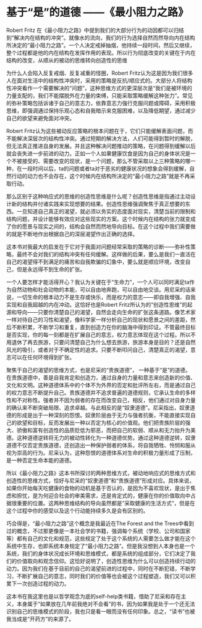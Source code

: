 
# 基于“是”的道德 ——《最小阻力之路》

Robert Fritz 在《最小阻力之路》中提到我们的大部分行为的动因都可以归结到“解决内在结构的冲突”。就像水的流向，我们的行为选择自然而然导向内在结构所决定的“最小阻力之路”。一个人决定戒掉抽烟，他持续一段时间，然后又继续，整个过程都是他的内在结构在发挥作用的表现。所以行为彻底改变的关键在于内在结构的改变，从顺从的被动的思维转向创造性的思维

为什么人会陷入反复戒烟、反复减重的怪圈，Robert Fritz认为这是因为我们很多人在面对生活中的结构性冲突时，采用的策略是反抗/顺应式的。大部分人将结构性冲突看作一个需要解决的“问题”，这种思维方式的更深层次是“我们是被环境的力量支配的，我们不能摆脱外在力量的束缚，只能采取策略缓解这种张力”。常见的弥补策略包括诉诸于自己的意志力，依靠意志力强行克服问题或障碍，采用积极思维，即强调通过保持乐观心态和自我暗示来克服困难，以及降低期望，通过减少自己的欲望来避免面对冲突。

Robert Fritz认为这些被动反应策略的根本问题在于，它们只能缓解表面问题，而不能解决深层次的结构性冲突。通过短期的解决方法，人们可能得到暂时的解脱，但无法真正推进自身的发展。并且这种解决问题推动的策略，在问题得到缓解以后就会丧失进一步前进的动力。正如一个人如果健康饮食是因为自己的身体状况是一个不被接受的、需要改变的现状，是一个问题，那么不管采取以上三种策略的哪一种，在一段时间以后，ta的问题或者ta对于恶劣的健康状况的想象会得到缓解，自然行动的动力也不会存在，这个时候内在结构所决定的“最小阻力之路”就是不再采取行动。

那么区别于这种响应式的思维的创造性思维是什么呢？创造性思维是指通过主动设计新的结构并付诸实践来实现想要的结果。创造性思维强调聚焦于真正想要的东西。一旦知道自己真正的渴望，就必须以务实的态度面对现实，清楚当前的限制和结构问题，并设计能够有效应对这些现实的方案。这个时候内在结构的张力就变成了你的愿景与现实之间的，结构会自然而然地导向目标。在这个过程中我们需要做的就是不断地作出根据自己的深层渴望作出正确的选择。

这本书对我最大的启发在于它对于我面对问题经常采取的策略的诊断——弥补性策略，最终不会对我们的结构冲突有任何缓解。这样做的后果，要么是我们一直活在自己的渴望得不到满足的痛苦和自我欺骗的幻象中，要么就是顺应环境，改变自己，但是永远得不到生命的扩张。

一个人要怎样才能活得开心？我认为关键在于“生命力”，一个人可以同时满足ta作为自然动物和社会动物的本能，可以自由地奔跑，可以自由地交谈。用尼采的话来说，一切生命的根本动力不是生存或快乐，而是权力的意志——即自我增强、自我实现和自我超越的内在冲动。这恰好也是Robert Fritz所认为的“创造性思维”的起源和导向——只要你清楚自己的渴望，自然会走向生命的扩张这条道路。像艺术家一样对待自己的习性和渴望，像科学家一样分析自己的现状和愿景之间的差距，然后不断积累，不断学习和重复，直到创造力在你的脑海中得到印证。不管最终目标是否实现，你的每一刻都是在扩展自己的意志，权力意志体现在这个过程。所以不用退休了再去旅游，只要问清楚自己为什么想去旅游，旅游本身是目的？还是自然风光的吸引，或者对于不确定性的追求。只要不断叩问自己，清楚真正的渴望，意志可以在任何环境得到扩张。

聚焦于自己的渴望的思维方式，也是尼采的“贵族道德”， 一种基于“是”的道德。在贵族道德中，善是自我肯定和创造力，通过自身的力量和意志来创造新的价值、文化和文明。这种道德体系中的个体不为外界的否定和批评所左右，而是通过自己的权力意志不断提升自己。贵族道德并不追求普遍的道德规则，它承认生命的多样性和不对称性。强者并不因为弱者的存在而改变自己，相反，他们通过对自身力量的确认来不断突破局限、追求卓越。与此相反的是“奴隶道德”。尼采指出，奴隶道德的形成是出于一种深刻的怨恨。奴隶阶层由于无力与强者抗衡，不能直接实现自己的欲望和目标，反而发展出一种以否定为核心的价值观。他们把贵族阶层的强大、骄傲和富有创造性的品质贬低为邪恶，而把自己的软弱、顺从和无力抬升为美德。这种道德逆转将无力的被动性转化为一种道德优势。通过这种道德逆转，奴隶道德不仅否定贵族道德，还创造出一种保护弱者的体系，将自我牺牲、怜悯和服从视为崇高的行为。尼采认为，这种怨恨的道德体系对生命的积极力量形成了压制，是一种否定生命本能的道德。

所以《最小阻力之路》这本书所探讨的两种思维方式，被动地响应式的思维方式和创造性的思维方式，恰好与尼采的“奴隶道德”和“贵族道德”形成对应。具体来说，如果你开始每天吃健康的食物的动机是基于否认的，是因为不喜欢现状，是出于焦虑和担忧，是为何迎合社会的审美需求，还是肯定式的，健康在你的价值取向中占据很重要的位置。这两种思维结构的导向虽然都是”采取健康的生活方式“，但是在这个过程中你的感受以及这个行动能持续多久是会有区别的。

巧合得是，“最小阻力之路”这个概念是我最近在The Forest and the Trees中看到过的概念，不过那更像是一本社会学的书籍，强调每个系统（学校、公司和国家等）都有自己的文化和规范，这些规定了处于这个系统的人需要怎么做才能在这个系统中生存，也即系统本身规定了“最小阻力之路”。但是我没想到人本身也是一个系统，我们的身体状况成长环境和思维模式，都是系统的组成部分，它们决定了我们的价值取向和观念信仰。这恰好说明了，创造性思维为什么可以创造持续行动的动力。因为我们在基于目前的自己的渴望前进的过程中，同时在不断犯错，不断学习，不断扩展自己的意志，同时我们的价值等也会被这个过程塑造，我们又可以积累下一次创造过程的动力。

这本书在我这里也是以哲学观念为底的self-help类书籍，借助了尼采和存在主义，本身属于“如果放在几年前我绝对不会看”的书，因为如果我是处于一个还无法识别自己的思维模式的阶段，我也只是看一眼而没有任何印象。总之，“读书”也被我当成是“开药方”的来源了。

